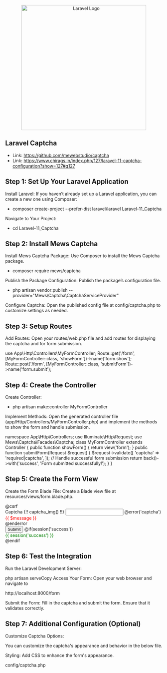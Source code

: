 <p align="center"><a href="https://laravel.com" target="_blank"><img src="https://raw.githubusercontent.com/laravel/art/master/logo-lockup/5%20SVG/2%20CMYK/1%20Full%20Color/laravel-logolockup-cmyk-red.svg" width="400" alt="Laravel Logo"></a></p>


## Laravel Captcha
- Link: https://github.com/mewebstudio/captcha
- Link: https://www.chirags.in/index.php/127/laravel-11-captcha-configuration?show=127#q127

## Step 1: Set Up Your Laravel Application

Install Laravel: If you haven’t already set up a Laravel application, you can create a new one using Composer:

- composer create-project --prefer-dist laravel/laravel Laravel-11_Captcha

Navigate to Your Project:

- cd Laravel-11_Captcha

## Step 2: Install Mews Captcha

Install Mews Captcha Package: Use Composer to install the Mews Captcha package.

- composer require mews/captcha

Publish the Package Configuration: Publish the package’s configuration file.

- php artisan vendor:publish --provider="Mews\Captcha\CaptchaServiceProvider"

Configure Captcha: Open the published config file at config/captcha.php to customize settings as needed.

## Step 3: Setup Routes

Add Routes: Open your routes/web.php file and add routes for displaying the captcha and for form submission.

use App\Http\Controllers\MyFormController;
Route::get('/form', [MyFormController::class, 'showForm'])->name('form.show');
Route::post('/form', [MyFormController::class, 'submitForm'])->name('form.submit');

## Step 4: Create the Controller

Create Controller:

- php artisan make:controller MyFormController

Implement Methods: Open the generated controller file (app/Http/Controllers/MyFormController.php) and implement the methods to show the form and handle submission.

namespace App\Http\Controllers;
use Illuminate\Http\Request;
use Mews\Captcha\Facades\Captcha;
class MyFormController extends Controller
{
    public function showForm()
    {
        return view('form');
    }
    public function submitForm(Request $request)
    {
        $request->validate([
            'captcha' => 'required|captcha',
        ]);
        // Handle successful form submission
        return back()->with('success', 'Form submitted successfully!');
    }
}

## Step 5: Create the Form View

Create the Form Blade File: Create a Blade view file at resources/views/form.blade.php.

<!DOCTYPE html>
<html lang="en">
<head>
    <meta charset="UTF-8">
    <meta name="viewport" content="width=device-width, initial-scale=1.0">
    <title>Captcha Form-chirags.in</title>
</head>
<body>
    <form action="{{ route('form.submit') }}" method="POST">
        @csrf
        <div>
            <label for="captcha">Captcha</label>
            {!! captcha_img() !!}
            <input type="text" name="captcha" id="captcha" required>
            @error('captcha')
                <div style="color:red;">{{ $message }}</div>
            @enderror
        </div>
        <button type="submit">Submit</button>
        @if(session('success'))
            <div style="color:green;">{{ session('success') }}</div>
        @endif
    </form>
</body>
</html>

## Step 6: Test the Integration

Run the Laravel Development Server:

php artisan serveCopy
Access Your Form: Open your web browser and navigate to 

http://localhost:8000/form

Submit the Form: Fill in the captcha and submit the form. Ensure that it validates correctly.

## Step 7: Additional Configuration (Optional)

Customize Captcha Options: 

You can customize the captcha's appearance and behavior in the below file.

Styling: Add CSS to enhance the form's appearance.

config/captcha.php